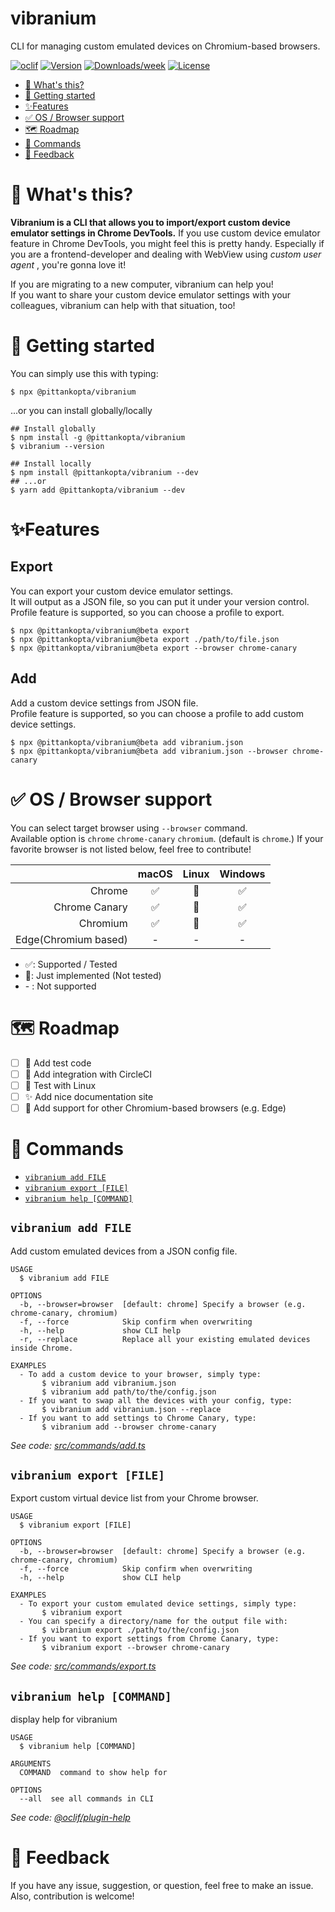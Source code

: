 vibranium
=========
CLI for managing custom emulated devices on Chromium-based browsers.

[![oclif](https://img.shields.io/badge/cli-oclif-brightgreen.svg)](https://oclif.io)
[![Version](https://img.shields.io/npm/v/@pittankopta/vibranium.svg)](https://npmjs.org/package/@pittankopta/vibranium)
[![Downloads/week](https://img.shields.io/npm/dw/@pittankopta/vibranium.svg)](https://npmjs.org/package/@pittankopta/vibranium)
[![License](https://img.shields.io/npm/l/@pittankopta/vibranium.svg)](https://github.com/Pittan/vibranium/blob/master/package.json)

<!-- toc -->
* [🤔 What's this?](#-whats-this)
* [🚀 Getting started](#-getting-started)
* [✨Features](#features)
* [✅ OS / Browser support](#-os--browser-support)
* [🗺️ Roadmap](#️-roadmap)
* [🤖 Commands](#-commands)
* [📣 Feedback](#-feedback)
<!-- tocstop -->

# 🤔 What's this?
**Vibranium is a CLI that allows you to import/export custom device emulator settings in Chrome DevTools.**
If you use custom device emulator feature in Chrome DevTools, you might feel this is pretty handy.  Especially if you are a frontend-developer and dealing with WebView using _custom user agent_ , you're gonna love it!

If you are migrating to a new computer, vibranium can help you!  
If you want to share your custom device emulator settings with your colleagues, vibranium can help with that situation, too!  

# 🚀 Getting started
You can simply use this with typing:
```
$ npx @pittankopta/vibranium
```

...or you can install globally/locally

```
## Install globally
$ npm install -g @pittankopta/vibranium
$ vibranium --version

## Install locally
$ npm install @pittankopta/vibranium --dev
## ...or
$ yarn add @pittankopta/vibranium --dev
```

# ✨Features

## Export
You can export your custom device emulator settings.  
It will output as a JSON file, so you can put it under your version control.  
Profile feature is supported, so you can choose a profile to export.

```
$ npx @pittankopta/vibranium@beta export
$ npx @pittankopta/vibranium@beta export ./path/to/file.json
$ npx @pittankopta/vibranium@beta export --browser chrome-canary
```

## Add
Add a custom device settings from JSON file.  
Profile feature is supported, so you can choose a profile to add custom device settings.

```
$ npx @pittankopta/vibranium@beta add vibranium.json
$ npx @pittankopta/vibranium@beta add vibranium.json --browser chrome-canary
```

# ✅ OS / Browser support

You can select target browser using `--browser` command.  
Available option is `chrome` `chrome-canary` `chromium`. (default is `chrome`.)
If your favorite browser is not listed below, feel free to contribute!


|  | macOS | Linux | Windows |
| ---: | :---: | :---: | :---: |
| Chrome | ✅ | 🏁 | ✅ |
| Chrome Canary | ✅ | 🏁 | ✅ |
| Chromium | ✅ | 🏁 | ✅ |
| Edge(Chromium based) | - | - | - |


- ✅: Supported / Tested  
- 🏁: Just implemented (Not tested)  
- \- : Not supported  

# 🗺️ Roadmap
- [ ] 💚 Add test code
- [ ] 🤖 Add integration with CircleCI
- [ ] 🐧 Test with Linux
- [ ] ✨ Add nice documentation site
- [ ] 👀 Add support for other Chromium-based browsers (e.g. Edge) 

# 🤖 Commands
<!-- commands -->
* [`vibranium add FILE`](#vibranium-add-file)
* [`vibranium export [FILE]`](#vibranium-export-file)
* [`vibranium help [COMMAND]`](#vibranium-help-command)

## `vibranium add FILE`

Add custom emulated devices from a JSON config file.

```
USAGE
  $ vibranium add FILE

OPTIONS
  -b, --browser=browser  [default: chrome] Specify a browser (e.g. chrome-canary, chromium)
  -f, --force            Skip confirm when overwriting
  -h, --help             show CLI help
  -r, --replace          Replace all your existing emulated devices inside Chrome.

EXAMPLES
  - To add a custom device to your browser, simply type:
       $ vibranium add vibranium.json
       $ vibranium add path/to/the/config.json
  - If you want to swap all the devices with your config, type:
       $ vibranium add vibranium.json --replace
  - If you want to add settings to Chrome Canary, type:
       $ vibranium add --browser chrome-canary
```

_See code: [src/commands/add.ts](https://github.com/Pittan/vibranium/blob/v1.0.1/src/commands/add.ts)_

## `vibranium export [FILE]`

Export custom virtual device list from your Chrome browser.

```
USAGE
  $ vibranium export [FILE]

OPTIONS
  -b, --browser=browser  [default: chrome] Specify a browser (e.g. chrome-canary, chromium)
  -f, --force            Skip confirm when overwriting
  -h, --help             show CLI help

EXAMPLES
  - To export your custom emulated device settings, simply type:
       $ vibranium export
  - You can specify a directory/name for the output file with:
       $ vibranium export ./path/to/the/config.json
  - If you want to export settings from Chrome Canary, type:
       $ vibranium export --browser chrome-canary
```

_See code: [src/commands/export.ts](https://github.com/Pittan/vibranium/blob/v1.0.1/src/commands/export.ts)_

## `vibranium help [COMMAND]`

display help for vibranium

```
USAGE
  $ vibranium help [COMMAND]

ARGUMENTS
  COMMAND  command to show help for

OPTIONS
  --all  see all commands in CLI
```

_See code: [@oclif/plugin-help](https://github.com/oclif/plugin-help/blob/v3.1.0/src/commands/help.ts)_
<!-- commandsstop -->

# 📣 Feedback
If you have any issue, suggestion, or question, feel free to make an issue.  
Also, contribution is welcome!
